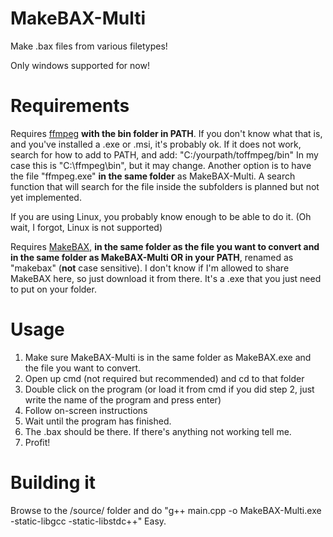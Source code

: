 # MakeBAX-Multi

Make .bax files from various filetypes!

Only windows supported for now!

# Requirements

Requires [ffmpeg](https://www.ffmpeg.org/download.html) **with the bin folder in PATH**. If you don't know what that is, and you've installed a .exe or .msi, it's probably ok. If it does not work, search for how to add to PATH, and add: "C:/yourpath/toffmpeg/bin"
In my case this is "C:\ffmpeg\bin", but it may change.
Another option is to have the file "ffmpeg.exe" **in the same folder** as MakeBAX-Multi. A search function that will search for the file inside the subfolders is planned but not yet implemented.

If you are using Linux, you probably know enough to be able to do it. (Oh wait, I forgot, Linux is not supported)

Requires [MakeBAX](https://gitlab.com/Wolfvak/BAX/tags/first_release), **in the same folder as the file you want to convert and in the same folder as MakeBAX-Multi OR in your PATH**, renamed as "makebax" (**not** case sensitive). I don't know if I'm allowed to share MakeBAX here, so just download it from there. It's a .exe that you just need to put on your folder.

# Usage

1. Make sure MakeBAX-Multi is in the same folder as MakeBAX.exe and the file you want to convert.
2. Open up cmd (not required but recommended) and cd to that folder
3. Double click on the program (or load it from cmd if you did step 2, just write the name of the program and press enter)
4. Follow on-screen instructions
5. Wait until the program has finished.
6. The .bax should be there. If there's anything not working tell me.
7. Profit!

# Building it

Browse to the /source/ folder and do "g++ main.cpp -o MakeBAX-Multi.exe -static-libgcc -static-libstdc++"
Easy.
